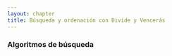 ```yaml
---
layout: chapter
title: Búsqueda y ordenación con Divide y Vencerás
---
```


### Algoritmos de búsqueda